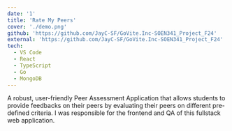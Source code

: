```yaml
---
date: '1'
title: 'Rate My Peers'
cover: './demo.png'
github: 'https://github.com/JayC-SF/GoVite.Inc-SOEN341_Project_F24'
external: 'https://github.com/JayC-SF/GoVite.Inc-SOEN341_Project_F24'
tech:
  - VS Code
  - React
  - TypeScript
  - Go
  - MongoDB
---
```


A robust, user-friendly Peer Assessment Application that allows students to provide feedbacks on their peers by evaluating their peers on different pre-defined criteria. I was responsible for the frontend and QA of this fullstack web application.

